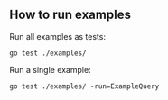 ## How to run examples

Run all examples as tests:

```
go test ./examples/

```

Run a single example:

```
go test ./examples/ -run=ExampleQuery
```